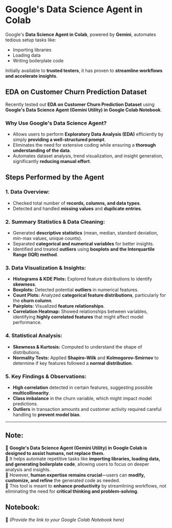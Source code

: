 # Google's Data Science Agent in Colab  

Google's **Data Science Agent in Colab**, powered by **Gemini**, automates tedious setup tasks like:  
- Importing libraries  
- Loading data  
- Writing boilerplate code  

Initially available to **trusted testers**, it has proven to **streamline workflows and accelerate insights**.  

## EDA on Customer Churn Prediction Dataset  

Recently tested out **EDA on Customer Churn Prediction Dataset** using **Google's Data Science Agent (Gemini Utility) in Google Colab Notebook**.  

### **Why Use Google's Data Science Agent?**  
- Allows users to perform **Exploratory Data Analysis (EDA)** efficiently by simply **providing a well-structured prompt**.  
- Eliminates the need for extensive coding while ensuring a **thorough understanding of the data**.  
- Automates dataset analysis, trend visualization, and insight generation, significantly **reducing manual effort**.  

## **Steps Performed by the Agent**  

### **1. Data Overview:**  
- Checked total number of **records, columns, and data types**.  
- Detected and handled **missing values** and **duplicate entries**.  

### **2. Summary Statistics & Data Cleaning:**  
- Generated **descriptive statistics** (mean, median, standard deviation, min-max values, unique counts).  
- Separated **categorical and numerical variables** for better insights.  
- Identified and treated **outliers** using **boxplots and the Interquartile Range (IQR) method**.  

### **3. Data Visualization & Insights:**  
- **Histograms & KDE Plots:** Explored feature distributions to identify **skewness**.  
- **Boxplots:** Detected potential **outliers** in numerical features.  
- **Count Plots:** Analyzed **categorical feature distributions**, particularly for the **churn column**.  
- **Pairplots:** Visualized **feature relationships**.  
- **Correlation Heatmap:** Showed relationships between variables, identifying **highly correlated features** that might affect model performance.  

### **4. Statistical Analysis:**  
- **Skewness & Kurtosis:** Computed to understand the shape of distributions.  
- **Normality Tests:** Applied **Shapiro-Wilk** and **Kolmogorov-Smirnov** to determine if key features followed a **normal distribution**.  

### **5. Key Findings & Observations:**  
- **High correlation** detected in certain features, suggesting possible **multicollinearity**.  
- **Class imbalance** in the churn variable, which might impact model predictions.  
- **Outliers** in transaction amounts and customer activity required careful handling to **prevent model bias**.  

---

## **Note:**  
🔹 **Google's Data Science Agent (Gemini Utility) in Google Colab is designed to assist humans, not replace them.**  
🔹 It helps automate repetitive tasks like **importing libraries, loading data, and generating boilerplate code**, allowing users to focus on deeper analysis and insights.  
🔹 However, **human expertise remains crucial**—users can **modify, customize, and refine** the generated code as needed.  
🔹 This tool is meant to **enhance productivity** by streamlining workflows, not eliminating the need for **critical thinking and problem-solving**.  

## **Notebook:**  
📌 *(Provide the link to your Google Colab Notebook here)*  
